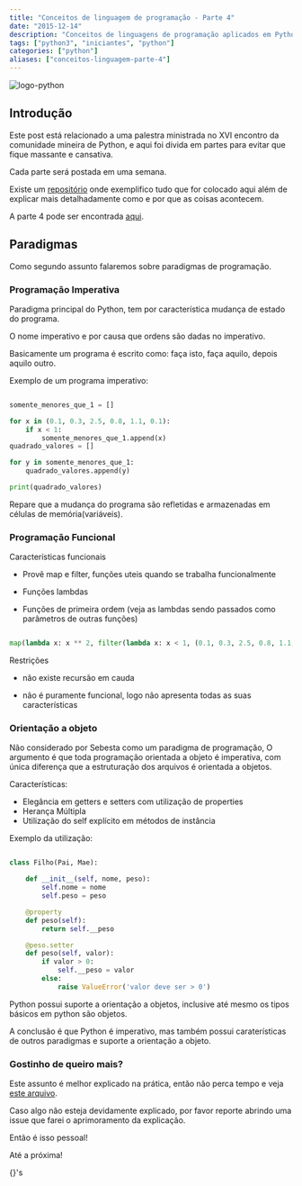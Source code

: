 ```yaml
---
title: "Conceitos de linguagem de programação - Parte 4"
date: "2015-12-14"
description: "Conceitos de linguagens de programação aplicados em Python"
tags: ["python3", "iniciantes", "python"]
categories: ["python"]
aliases: ["conceitos-linguagem-parte-4"]
---
```


![logo-python](/images/logopython2.png "Logo Python")

## Introdução

Este post está relacionado a uma palestra ministrada no XVI encontro da comunidade mineira de Python, e aqui foi divida em partes para evitar que fique massante e cansativa.

Cada parte será postada em uma semana.

Existe um [repositório](https://github.com/cassiobotaro/conceitos_linguagens) onde exemplifico tudo que for colocado aqui além de explicar mais detalhadamente como e por que as coisas acontecem.

A parte 4 pode ser encontrada [aqui](http://cassiobotaro.github.io/conceitos-linguagem-parte-4).

## Paradigmas

Como segundo assunto falaremos sobre paradigmas de programação.

### Programação Imperativa

Paradigma principal do Python, tem por característica mudança de estado do programa.

O nome imperativo e por causa que ordens são dadas no imperativo.

Basicamente um programa é escrito como:
faça isto, faça aquilo, depois aquilo outro.

Exemplo de um programa imperativo:
```python

somente_menores_que_1 = []

for x in (0.1, 0.3, 2.5, 0.8, 1.1, 0.1):
    if x < 1:
        somente_menores_que_1.append(x)
quadrado_valores = []

for y in somente_menores_que_1:
    quadrado_valores.append(y)

print(quadrado_valores)

```

Repare que a mudança do programa são refletidas e armazenadas em células de memória(variáveis).

### Programação Funcional

Características funcionais

* Provê map  e filter, funções uteis quando se trabalha funcionalmente

* Funções lambdas

* Funções de primeira ordem (veja as lambdas sendo passados como parâmetros de outras funções)

```python

map(lambda x: x ** 2, filter(lambda x: x < 1, (0.1, 0.3, 2.5, 0.8, 1.1, 0.1)))

```

Restrições

* não existe recursão em cauda

* não é puramente funcional, logo não apresenta todas as suas características

### Orientação a objeto

Não considerado por Sebesta como um paradigma de programação, O argumento é que toda programação orientada a objeto é imperativa, com única diferença que a estruturação dos arquivos é orientada a objetos.

Características:

* Elegância em getters e setters com utilização de properties
* Herança Múltipla
* Utilização do self explícito em métodos de instância

Exemplo da utilização:

```python

class Filho(Pai, Mae):

    def __init__(self, nome, peso):
        self.nome = nome
        self.peso = peso

    @property
    def peso(self):
        return self.__peso

    @peso.setter
    def peso(self, valor):
        if valor > 0:
            self.__peso = valor
        else:
            raise ValueError('valor deve ser > 0')
```

Python possui suporte a orientação a objetos, inclusive até mesmo os tipos básicos em python são objetos.

A conclusão é que Python é imperativo, mas também possui caraterísticas de outros paradigmas e suporte a orientação a objeto.

### Gostinho de queiro mais?

Este assunto é melhor explicado na prática, então não perca tempo e veja [este arquivo](https://github.com/cassiobotaro/conceitos_linguagens/blob/master/paradigmas.py).

Caso algo não esteja devidamente explicado, por favor reporte abrindo uma issue que farei o aprimoramento da explicação.

Então é isso pessoal!

Até a próxima!

{}'s
